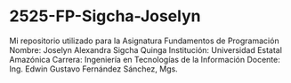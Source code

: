 # 2525-FP-Sigcha-Joselyn
Mi repositorio utilizado para la Asignatura Fundamentos de Programación
Nombre: Joselyn Alexandra Sigcha Quinga
Institución: Universidad Estatal Amazónica
Carrera: Ingeniería en Tecnologías de la Información
Docente: Ing. Edwin Gustavo Fernández Sánchez, Mgs.
